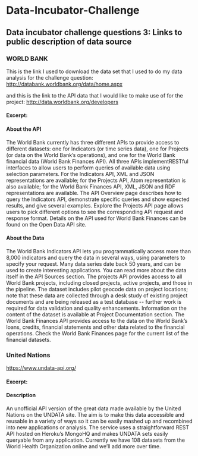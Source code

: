 # Data-Incubator-Challenge

## Data incubator challenge questions 3: Links to public description of data source
### WORLD BANK

This is the link I used to download the data set that I used to do my data analysis for the challenge question:
http://databank.worldbank.org/data/home.aspx


and this is the link to the API data that I would like to make use of for the project:
http://data.worldbank.org/developers

#### Excerpt: 

#### About the API
The World Bank currently has three different APIs to provide access to different datasets: one for Indicators (or time series data), one for Projects (or data on the World Bank’s operations), and one for the World Bank financial data (World Bank Finances API). All three APIs implementRESTful interfaces to allow users to perform queries of available data using selection parameters. For the Indicators API, XML and JSON representations are available; for the Projects API, Atom representation is also available; for the World Bank Finances API, XML, JSON and RDF representations are available.
The API Overview page describes how to query the Indicators API, demonstrate specific queries and show expected results, and give several examples. Explore the Projects API page allows users to pick different options to see the corresponding API request and response format. Details on the API used for World Bank Finances can be found on the Open Data API site.
#### About the Data

The World Bank Indicators API lets you programmatically access more than 8,000 indicators and query the data in several ways, using parameters to specify your request. Many data series date back 50 years, and can be used to create interesting applications. You can read more about the data itself in the API Sources section. The projects API provides access to all World Bank projects, including closed projects, active projects, and those in the pipeline. The dataset includes pilot geocode data on project locations; note that these data are collected through a desk study of existing project documents and are being released as a test database -- further work is required for data validation and quality enhancements. Information on the content of the dataset is available at Project Documentation section. The World Bank Finances API provides access to the data on the World Bank’s loans, credits, financial statements and other data related to the financial operations. Check the World Bank Finances page for the current list of the financial datasets.

### United Nations
https://www.undata-api.org/
#### Excerpt:
#### Description

An unofficial API version of the great data made available by the United Nations on the UNDATA site. The aim is to make this data accessible and reusable in a variety of ways so it can be easily mashed up and recombined into new applications or analysis.
The service uses a straightforward REST API hosted on Heroku’s MongoHQ and makes UNDATA sets easily queryable from any application. Currently we have 108 datasets from the World Health Organization online and we’ll add more over time.
